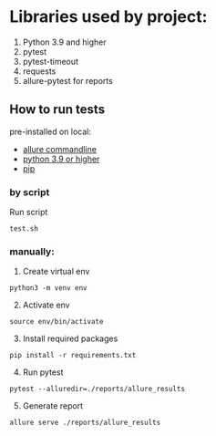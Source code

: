 # Libraries used by project:

1. Python 3.9 and higher
2. pytest
3. pytest-timeout
4. requests
5. allure-pytest for reports

## How to run tests

pre-installed on local:

- [allure commandline](https://docs.qameta.io/allure-report/#_installing_a_commandline)
- [python 3.9 or higher](https://www.python.org/downloads/)
- [pip](https://pip.pypa.io/en/stable/installation/)

### by script

Run script

```
test.sh
```

### manually:

1. Create virtual env

```
python3 -m venv env
```

2. Activate env

```
source env/bin/activate
```

3. Install required packages

```
pip install -r requirements.txt
```

4. Run pytest

```
pytest --alluredir=./reports/allure_results
```

5. Generate report

```
allure serve ./reports/allure_results
```
